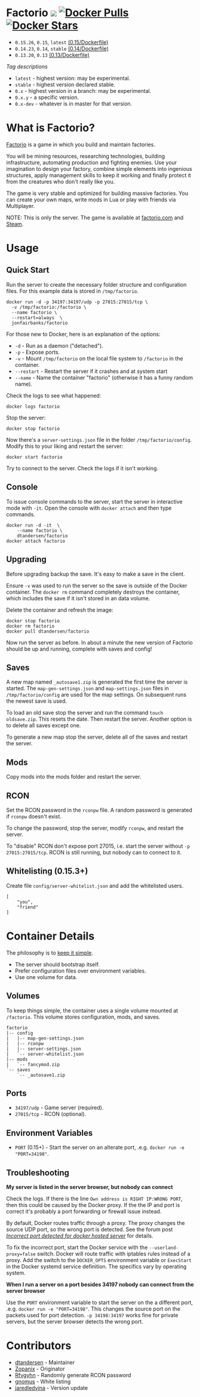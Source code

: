 # Factorio [![](https://images.microbadger.com/badges/image/dtandersen/factorio.svg)](https://microbadger.com/images/dtandersen/factorio "Get your own image badge on microbadger.com") [![Docker Pulls](https://img.shields.io/docker/pulls/dtandersen/factorio.svg)](https://hub.docker.com/r/dtandersen/factorio/) [![Docker Stars](https://img.shields.io/docker/stars/dtandersen/factorio.svg)](https://hub.docker.com/r/dtandersen/factorio/)

* `0.15.26`, `0.15`, `latest` [(0.15/Dockerfile)](https://github.com/dtandersen/docker_factorio_server/blob/master/0.15/Dockerfile)
* `0.14.23`, `0.14`, `stable` [(0.14/Dockerfile)](https://github.com/dtandersen/docker_factorio_server/blob/master/0.14/Dockerfile)
* `0.13.20`, `0.13`  [(0.13/Dockerfile)](https://github.com/dtandersen/docker_factorio_server/blob/master/0.13/Dockerfile)

*Tag descriptions*

* `latest` - highest version: may be experimental.
* `stable` - highest version declared stable.
* `0.x` - highest version in a branch: may be experimental.
* `0.x.y` - a specific version.
* `0.x-dev` - whatever is in master for that version.


# What is Factorio?

[Factorio](https://www.factorio.com) is a game in which you build and maintain factories.

You will be mining resources, researching technologies, building infrastructure, automating production and fighting enemies. Use your imagination to design your factory, combine simple elements into ingenious structures, apply management skills to keep it working and finally protect it from the creatures who don't really like you.

The game is very stable and optimized for building massive factories. You can create your own maps, write mods in Lua or play with friends via Multiplayer.

NOTE: This is only the server. The game is available at [factorio.com](https://www.factorio.com) and [Steam](http://store.steampowered.com/app/427520/).


# Usage

## Quick Start

Run the server to create the necessary folder structure and configuration files. For this example data is stored in `/tmp/factorio`.

```
docker run -d -p 34197:34197/udp -p 27015:27015/tcp \
  -v /tmp/factorio:/factorio \
  --name factorio \
  --restart=always  \
  jonfairbanks/factorio
```

For those new to Docker, here is an explanation of the options:

* `-d` - Run as a daemon ("detached").
* `-p` - Expose ports.
* `-v` - Mount `/tmp/factorio` on the local file system to `/factorio` in the container.
* `--restart` - Restart the server if it crashes and at system start
* `--name` - Name the container "factorio" (otherwise it has a funny random name).

Check the logs to see what happened:

```
docker logs factorio
```

Stop the server:

```
docker stop factorio
```

Now there's a `server-settings.json` file in the folder `/tmp/factorio/config`. Modify this to your liking and restart the server:

```
docker start factorio
```

Try to connect to the server. Check the logs if it isn't working.


## Console

To issue console commands to the server, start the server in interactive mode with `-it`. Open the console with `docker attach` and then type commands.

	docker run -d -it  \
        --name factorio \
        dtandersen/factorio
	docker attach factorio


## Upgrading

Before upgrading backup the save. It's easy to make a save in the client.

Ensure `-v` was used to run the server so the save is outside of the Docker container. The `docker rm` command completely destroys the container, which includes the save if it isn't stored in an data volume.

Delete the container and refresh the image:

	docker stop factorio
	docker rm factorio
	docker pull dtandersen/factorio

Now run the server as before. In about a minute the new version of Factorio should be up and running, complete with saves and config!


## Saves

A new map named `_autosave1.zip` is generated the first time the server is started. The `map-gen-settings.json` and `map-settings.json` files in `/tmp/factorio/config` are used for the map settings. On subsequent runs the newest save is used.

To load an old save stop the server and run the command `touch oldsave.zip`. This resets the date. Then restart the server. Another option is to delete all saves except one.

To generate a new map stop the server, delete all of the saves and restart the server.


## Mods

Copy mods into the mods folder and restart the server.


## RCON

Set the RCON password in the `rconpw` file. A random password is generated if `rconpw` doesn't exist.

To change the password, stop the server, modify `rconpw`, and restart the server.

To "disable" RCON don't expose port 27015, i.e. start the server without `-p 27015:27015/tcp`. RCON is still running, but nobody can to connect to it.


## Whitelisting (0.15.3+)

Create file `config/server-whitelist.json` and add the whitelisted users.

    [
		"you",
		"friend"
	]

# Container Details

The philosophy is to [keep it simple](http://wiki.c2.com/?KeepItSimple).

* The server should bootstrap itself.
* Prefer configuration files over environment variables.
* Use one volume for data.


## Volumes

To keep things simple, the container uses a single volume mounted at `/factorio`. This volume stores configuration, mods, and saves.

    factorio
    |-- config
    |   |-- map-gen-settings.json
    |   |-- rconpw
    |   |-- server-settings.json
    |   `-- server-whitelist.json
    |-- mods
    |   `-- fancymod.zip
    `-- saves
        `-- _autosave1.zip


## Ports

* `34197/udp` - Game server (required).
* `27015/tcp` - RCON (optional).


## Environment Variables

* `PORT` (0.15+) - Start the server on an alterate port, .e.g. `docker run -e "PORT=34198"`.


## Troubleshooting

**My server is listed in the server browser, but nobody can connect**

Check the logs. If there is the line `Own address is RIGHT IP:WRONG PORT`, then this could be caused by the Docker proxy. If the the IP and port is correct it's probably a port forwarding or firewall issue instead.

By default, Docker routes traffic through a proxy. The proxy changes the source UDP port, so the wrong port is detected. See the forum post *[Incorrect port detected for docker hosted server](https://forums.factorio.com/viewtopic.php?f=49&t=35255)* for details.

To fix the incorrect port, start the Docker service with the `--userland-proxy=false` switch. Docker will route traffic with iptables rules instead of a proxy. Add the switch to the `DOCKER_OPTS` environment variable or `ExecStart` in the Docker systemd service definition. The specifics vary by operating system.

**When I run a server on a port besides 34197 nobody can connect from the server browser**

Use the `PORT` environment variable to start the server on the a different port, .e.g. `docker run -e "PORT=34198"`. This changes the source port on the packets used for port detection. `-p 34198:34197` works fine for private servers, but the server browser detects the wrong port.


# Contributors

* [dtandersen](https://github.com/dtandersen/docker_factorio_server) - Maintainer
* [Zopanix](https://github.com/zopanix/docker_factorio_server) - Originator
* [Rfvgyhn](https://github.com/Rfvgyhn/docker-factorio) - Randomly generate RCON password
* [gnomus](https://github.com/gnomus/docker_factorio_server) - White listing
* [jaredledvina](https://github.com/jaredledvina/docker_factorio_server) - Version update
